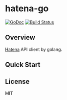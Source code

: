 hatena-go
===
[![GoDoc](https://godoc.org/github.com/8pockets/hatena-go?status.svg)](https://godoc.org/github.com/8pockets/hatena-go)
[![Build Status](https://travis-ci.org/8pockets/hatena-go.svg?branch=master)](https://travis-ci.org/8pockets/hatena-go)

Overview
------------------
[Hatena](http://developer.hatena.ne.jp/ja/documents/bookmark/apis/rest) API client by golang.

Quick Start
------------------

License
------------------
MIT
